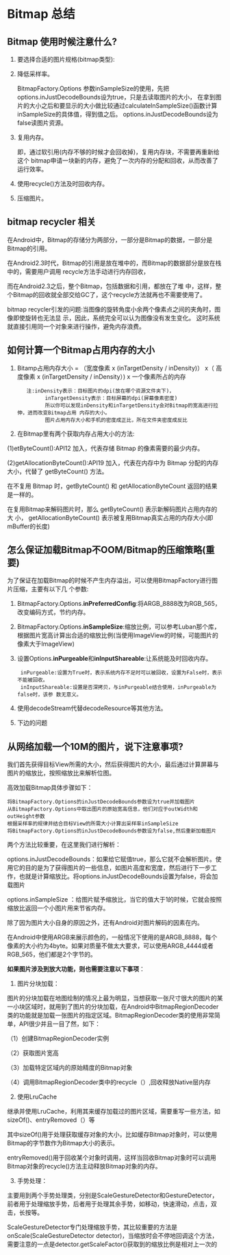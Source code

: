 # Bitmap 总结

## Bitmap 使用时候注意什么?
1. 要选择合适的图片规格(bitmap类型):
2. 降低采样率。

    BitmapFactory.Options 参数inSampleSize的使用，先把 options.inJustDecodeBounds设为true，只是去读取图片的大小，
    在拿到图片的大小之后和要显示的大小做比较通过calculateInSampleSize()函数计算inSampleSize的具体值，得到值之后。
    options.inJustDecodeBounds设为false读图片资源。
    
3. 复用内存。

    即，通过软引用(内存不够的时候才会回收掉)，复用内存块，不需要再重新给这个 bitmap申请一块新的内存，避免了一次内存的分配和回收，从而改善了运行效率。
4. 使用recycle()方法及时回收内存。 
5. 压缩图片。

## bitmap recycler 相关

在Android中，Bitmap的存储分为两部分，一部分是Bitmap的数据，一部分是Bitmap的引用。
 
在Android2.3时代，Bitmap的引用是放在堆中的，而Bitmap的数据部分是放在栈中的，需要用户调用 recycle方法手动进行内存回收，

而在Android2.3之后，整个Bitmap，包括数据和引用，都放在了堆 中，这样，整个Bitmap的回收就全部交给GC了，这个recycle方法就再也不需要使用了。

bitmap recycler引发的问题:当图像的旋转角度小余两个像素点之间的夹角时，图像即使旋转也无法显 示，因此，系统完全可以认为图像没有发生变化。
这时系统就直接引用同一个对象来进行操作，避免内存浪费。

## 如何计算一个Bitmap占用内存的大小

1. Bitamp占用内存大小 = 
                    （宽度像素 x (inTargetDensity / inDensity)） x（ 高度像素 x (inTargetDensity / inDensity）) x 一个像素所占的内存
                    
                    
          注:inDensity表示：目标图片的dpi(放在哪个资源文件夹下)，
                inTargetDensity表示：目标屏幕的dpi(屏幕像素密度)
                所以你可以发现inDensity和inTargetDensity会对Bitmap的宽高进行拉伸，进而改变Bitmap占用 内存的大小。
                图片占用内存大小和手机的密度成正比，所在文件夹密度成反比
                
2. 在Bitmap里有两个获取内存占用大小的方法:

(1)etByteCount():API12 加入，代表存储 Bitmap 的像素需要的最少内存。 

(2)getAllocationByteCount():API19 加入，代表在内存中为 Bitmap 分配的内存大小，代替了 getByteCount() 方法。

在不复用 Bitmap 时，getByteCount() 和 getAllocationByteCount 返回的结果是一样的。

在复用Bitmap来解码图片时，那么 getByteCount() 表示新解码图片占用内存的大 小， getAllocationByteCount() 表示被复用Bitmap真实占用的内存大小(即 mBuffer的长度)

## 怎么保证加载Bitmap不OOM/Bitmap的压缩策略(重要)

为了保证在加载Bitmap的时候不产生内存溢出，可以使用BitmapFactory进行图片压缩，主要有以下几 个参数:

1. BitmapFactory.Options.**inPreferredConfig**:将ARGB_8888改为RGB_565，改变编码方式，节约内存。 
2. BitmapFactory.Options.**inSampleSize**:缩放比例，可以参考Luban那个库，根据图片宽高计算出合适的缩放比例(当使用ImageView的时候，可能图片的像素大于ImageView)
3. 设置Options.**inPurgeable**和**inInputShareable**:让系统能及时回收内存。

        
        inPurgeable:设置为True时，表示系统内存不足时可以被回收，设置为False时，表示不能被回收。
        inInputShareable:设置是否深拷贝，与inPurgeable结合使用，inPurgeable为false时，该参 数无意义。
4. 使用decodeStream代替decodeResource等其他方法。
5. 下边的问题

## 从网络加载一个10M的图片，说下注意事项?

我们首先获得目标View所需的大小，然后获得图片的大小，最后通过计算屏幕与图片的缩放比，按照缩放比来解析位图。

高效加载Bitmap具体步骤如下：


    将BitmapFactory.Options的inJustDecodeBounds参数设为true并加载图片
    从BitmapFactory.Options中取出图片的原始宽高信息，他们对应于outWidth和outHeight参数
    根据采样率的规律并结合目标View的所需大小计算出采样率inSampleSize
    将BitmapFactory.Options的inJustDecodeBounds参数设为false,然后重新加载图片

 
两个方法比较重要，在这里我们进行解析：

options.inJustDecodeBounds：如果给它赋值true，那么它就不会解析图片。使用它的目的是为了获得图片的一些信息，如图片高度和宽度，然后进行下一步工作，也就是计算缩放比。将options.inJustDecodeBounds设置为false，将会加载图片

options.inSampleSize ：给图片赋予缩放比，当它的值大于1的时候，它就会按照缩放比返回一个小图片用来节省内存。

 

除了因为图片大小自身的原因之外，还有Android对图片解码的因素在内。

在Android中使用ARGB来展示颜色的，一般情况下使用的是ARGB_8888，每个像素的大小约为4byte。如果对质量不做太大要求，可以使用ARGB_4444或者RGB_565，他们都是2个字节的。

 

**如果图片涉及到放大功能，则也需要注意以下事项**：
1. 图片分块加载：
 
图片的分块加载在地图绘制的情况上最为明显，当想获取一张尺寸很大的图片的某一小块区域时，就用到了图片的分块加载，在Android中BitmapRegionDecoder类的功能就是加载一张图片的指定区域。BitmapRegionDecoder类的使用非常简单，API很少并且一目了然，如下：

（1）创建BitmapRegionDecoder实例

（2）获取图片宽高

（3）加载特定区域内的原始精度的Bitmap对象

（4）调用BitmapRegionDecoder类中的recycle（）,回收释放Native层内存

 

 
2. 使用LruCache

继承并使用LruCache，利用其来缓存加载过的图片区域，需要重写一些方法，如sizeOf()、entryRemoved（）等

其中sizeOf()用于处理获取缓存对象的大小，比如缓存Bitmap对象时，可以使用Bitmap的字节数作为Bitmap大小的表示。

entryRemoved()用于回收某个对象时调用，这样当回收Bitmap对象时可以调用Bitmap对象的recycle()方法主动释放Bitmap对象的内存。

3. 手势处理：

主要用到两个手势处理类，分别是ScaleGestureDetector和GestureDetector，前者用于处理缩放手势，后者用于处理其余手势，如移动，快速滑动，点击，双击，长按等。

ScaleGestureDetector专门处理缩放手势，其比较重要的方法是onScale(ScaleGestureDetector detector)，当缩放时会不停地回调这个方法，需要注意的一点是detector.getScaleFactor()获取到的缩放比例是相对上一次的





